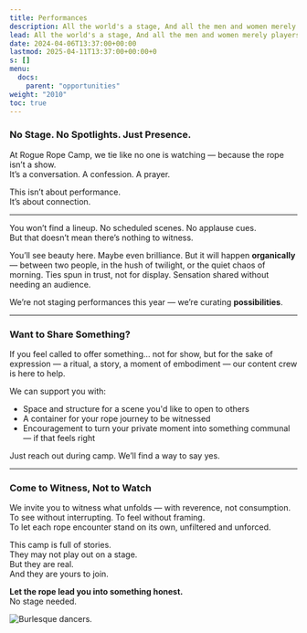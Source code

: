 ```yaml
---
title: Performances
description: All the world's a stage, And all the men and women merely players.
lead: All the world's a stage, And all the men and women merely players.
date: 2024-04-06T13:37:00+00:00
lastmod: 2025-04-11T13:37:00+00:00+0
s: []
menu: 
  docs:
    parent: "opportunities"
weight: "2010"
toc: true
---
```


### No Stage. No Spotlights. Just Presence.

At Rogue Rope Camp, we tie like no one is watching — because the rope isn’t a show.  
It’s a conversation. A confession. A prayer.

This isn’t about performance.  
It’s about connection.

---

You won’t find a lineup. No scheduled scenes. No applause cues.  
But that doesn’t mean there’s nothing to witness.

You’ll see beauty here. Maybe even brilliance. But it will happen **organically** — between two people, in the hush of twilight, or the quiet chaos of morning. Ties spun in trust, not for display. Sensation shared without needing an audience.

We’re not staging performances this year — we’re curating **possibilities**.

---

### Want to Share Something?

If you feel called to offer something… not for show, but for the sake of expression — a ritual, a story, a moment of embodiment — our content crew is here to help.

We can support you with:
- Space and structure for a scene you'd like to open to others
- A container for your rope journey to be witnessed
- Encouragement to turn your private moment into something communal — if that feels right

Just reach out during camp. We’ll find a way to say yes.

---

### Come to Witness, Not to Watch

We invite you to witness what unfolds — with reverence, not consumption.  
To see without interrupting. To feel without framing.  
To let each rope encounter stand on its own, unfiltered and unforced.

This camp is full of stories.  
They may not play out on a stage.  
But they are real.  
And they are yours to join.

**Let the rope lead you into something honest.**  
No stage needed.

![Burlesque dancers.](/images/perform.png)
